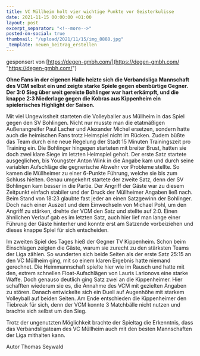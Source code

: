 ```yaml
---
title: VC Müllheim holt vier wichtige Punkte vor Geisterkulisse
date: 2021-11-15 00:00:00 +01:00
layout: post
excerpt_separator: "<!--more-->"
posted-on-social: true
thumbnail: "/upload/2021/11/15/img_8888.jpg"
_template: neuen_beitrag_erstellen
---
```


gesponsert von [https://degen-gmbh.com/](https://degen-gmbh.com/ "https://degen-gmbh.com/")

**Ohne Fans in der eigenen Halle heizte sich die Verbandsliga Mannschaft des VCM selbst ein und zeigte starke Spiele gegen ebenbürtige Gegner. Der 3:0 Sieg über weit gereiste Bohlinger war hart erkämpft, und die knappe 2:3 Niederlage gegen die Kobras aus Kippenheim ein spielerisches Highlight der Saison.**

Mit viel Ungewissheit starteten die Volleyballer aus Müllheim in das Spiel gegen den SV Bohlingen. Nicht nur musste man die etatmäßigen Außenangreifer Paul Lacher und Alexander Michel ersetzen, sondern hatte auch die heimischen Fans trotz Heimspiel nicht im Rücken. Zudem büßte das Team durch eine neue Regelung der Stadt 15 Minuten Trainingszeit pro Training ein. Die Bohlinger hingegen starteten mit breiter Brust, hatten sie doch zwei klare Siege im letzten Heimspiel geholt. Der erste Satz startete ausgeglichen, bis Youngster Anton Wink in die Angabe kam und durch seine variablen Aufschläge die gegnerische Abwehr vor Probleme stellte. So kamen die Müllheimer zu einer 6-Punkte Führung, welche sie bis zum Schluss hielten. Genau umgekehrt startete der zweite Satz, denn der SV Bohlingen kam besser in die Partie. Der Angriff der Gäste war zu diesem Zeitpunkt einfach stabiler und der Druck der Müllheimer Angaben ließ nach. Beim Stand von 18:23 glaubte fast jeder an einen Satzgewinn der Bohlinger. Doch nach einer Auszeit und dem Einwechseln von Michael Pohl, um den Angriff zu stärken, drehte der VCM den Satz und stellte auf 2:0. Einen ähnlichen Verlauf gab es im letzten Satz, auch hier lief man lange einer Führung der Gäste hinterher und konnte erst am Satzende vorbeiziehen und dieses knappe Spiel für sich entscheiden.

Im zweiten Spiel des Tages hieß der Gegner TV Kippenheim. Schon beim Einschlagen zeigten die Gäste, warum sie zurecht zu den stärksten Teams der Liga zählen. So wunderten sich beide Seiten als der erste Satz 25:15 an den VC Müllheim ging, mit so einem klaren Ergebnis hatte niemand gerechnet. Die Heimmannschaft spielte hier wie im Rausch und hatte mit den, extrem schnellen Float-Aufschlägen von Lauris Larionovs eine starke Waffe. Doch genauso deutlich ging Satz zwei an die Kippenheimer. Hier schafften wiederum sie es, die Annahme des VCM mit gezielten Angaben zu stören. Danach entwickelte sich ein Duell auf Augenhöhe mit starkem Volleyball auf beiden Seiten. Am Ende entschieden die Kippenheimer den Tiebreak für sich, denn der VCM konnte 3 Matchbälle nicht nutzen und brachte sich selbst um den Sieg.

Trotz der ungenutzten Möglichkeit brachte der Spieltag die Erkenntnis, dass das Verbandsligateam des VC Müllheim auch mit den besten Mannschaften der Liga mithalten kann.

Autor Thomas Seywald
